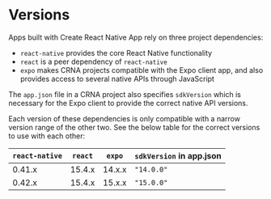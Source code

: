 # Versions

Apps built with Create React Native App rely on three project dependencies:

* `react-native` provides the core React Native functionality
* `react` is a peer dependency of `react-native`
* `expo` makes CRNA projects compatible with the Expo client app, and also provides access to several native APIs through JavaScript

The `app.json` file in a CRNA project also specifies `sdkVersion` which is necessary for the Expo client to provide the correct native API versions.

Each version of these dependencies is only compatible with a narrow version range of the other two. See the below table for the correct versions to use with each other:

| `react-native` | `react` | `expo` | `sdkVersion` in app.json |
|----------------|---------|--------|--------------------------|
| 0.41.x         | 15.4.x  | 14.x.x | `"14.0.0"`               |
| 0.42.x         | 15.4.x  | 15.x.x | `"15.0.0"`               |
